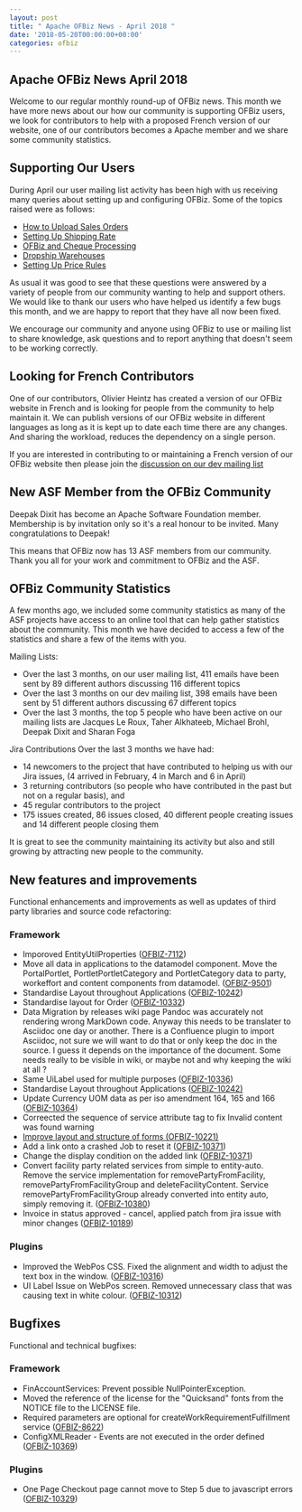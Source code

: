 ```yaml
---
layout: post
title: " Apache OFBiz News - April 2018 "
date: '2018-05-20T00:00:00+00:00'
categories: ofbiz
---
```

<h2>Apache OFBiz News April 2018 </h2>
Welcome to our regular monthly round-up of OFBiz news.
This month we have more news about our how our community is supporting OFBiz users, we look for contributors to help with a proposed French version of our website, one of our contributors becomes a Apache member and we share some community statistics.
<!--more--> 
<h2>Supporting Our Users</h2>
During April our user mailing list activity has been high with us receiving many queries about setting up and configuring OFBiz. Some of the topics raised were as follows: 
<ul>
<li><a href="https://s.apache.org/oTfm" target="_blank" rel="noopener"> How to Upload Sales Orders </a></li>
<li><a href="https://s.apache.org/cyKM" target="_blank" rel="noopener"> Setting Up Shipping Rate </a></li>
<li><a href="https://s.apache.org/OhW5" target="_blank" rel="noopener">OFBiz and Cheque Processing </a> </li>
<li><a href="https://s.apache.org/Pmuh" target="_blank" rel="noopener">Dropship Warehouses </a> </li>
<li><a href="https://s.apache.org/I5eF" target="_blank" rel="noopener">Setting Up Price Rules </a></l>
</ul>
<p>As usual it was good to see that these questions were answered by a variety of people from our community wanting to help and support others. We would like to thank our users who have  helped us identify a few bugs this month, and we are happy to report that they have all now been fixed.</p>
<p>We encourage our community and anyone using OFBiz to use or mailing list to share knowledge, ask questions and to report anything that doesn't seem to be working correctly.</p>
<h2>Looking for French Contributors</h2><p>One of our contributors, Olivier Heintz has created a version of our OFBiz website in French and is looking for people from the community to help maintain it. We can publish versions of our OFBiz website in different languages as long as it is kept up to date each time there are any changes.  And sharing the workload, reduces the dependency on a single person.</p><p>If you are interested in contributing to or maintaining a French version of our OFBiz website then please join the <a href="https://s.apache.org/7SQj" target="_blank" rel="noopener">discussion on our dev mailing list </a> 
<h2>New ASF Member from the OFBiz Community</h2>
<p>Deepak Dixit has become an Apache Software Foundation member. Membership is by invitation only so it's a real honour to be invited. Many congratulations to Deepak!</p>
<p>This means that OFBiz now has 13 ASF members from our community. Thank you all for your work and commitment to OFBiz and the ASF.</p>

<h2>OFBiz Community Statistics</h2><p>A few months ago, we included some community statistics as many of the ASF projects have access to an online tool that can help gather statistics about the community. This month we have decided to access a few of the statistics and share a few of the items with you.</p><p>Mailing Lists:</p><ul><li> Over the last 3 months, on our user mailing list, 411 emails have been sent by 89 different authors discussing 116 different topics</li><li>Over the last 3 months on our dev mailing list, 398 emails have been sent by 51 different authors discussing 67 different topics</li><li>Over the last 3 months, the top 5 people who have been active on our mailing lists are Jacques Le Roux, Taher Alkhateeb, Michael Brohl, Deepak Dixit and Sharan Foga</li></ul><p>Jira Contributions Over the last 3 months we have had:</p><ul><li>14 newcomers to the project that have contributed to helping us with our Jira issues, (4 arrived in February, 4 in March and 6 in April)</li><li>3 returning contributors (so people who have contributed in the past but not on a regular basis), and</li>
<li>45 regular contributors to the project</li> <li>175 issues created, 86 issues closed, 40 different people creating issues and 14 different people closing them </li></ul><p>It is great to see the community maintaining its activity but also and still growing by attracting new people to the community. 
<h2>New features and improvements</h2>
Functional enhancements and improvements as well as updates of third party libraries and source code refactoring:
<h3>Framework</h3>
<ul>
 	<li>Imporoved EntityUtilProperties (<a href="https://issues.apache.org/jira/browse/OFBIZ-7112">OFBIZ-7112</a>)</li>
 	<li>Move all data in applications to the datamodel component. Move the PortalPortlet, PortletPortletCategory and PortletCategory data to party, workeffort and content components from datamodel. (<a href="https://issues.apache.org/jira/browse/OFBIZ-9501">OFBIZ-9501</a>)</li>
 	<li>Standardise Layout throughout Applications (<a href="https://issues.apache.org/jira/browse/OFBIZ-10242">OFBIZ-10242</a>)</li>
 	<li>Standardise layout for Order (<a href="https://issues.apache.org/jira/browse/OFBIZ-10332">OFBIZ-10332</a>)</li>
 	<li>Data Migration by releases wiki page
Pandoc was accurately not rendering wrong MarkDown code. Anyway this needs to be translater to Asciidoc one day or another. There is a Confluence plugin to import Asciidoc, not sure we will want to do that or only keep the doc in the source. I guess it depends on the importance of the document. Some needs really to be visible in wiki, or maybe not and why keeping the wiki at all ?</li>
 	<li>Same UiLabel used for multiple purposes (<a href="https://issues.apache.org/jira/browse/OFBIZ-10336">OFBIZ-10336</a>)</li>
 	<li>Standardise Layout throughout Applications (<a href="https://issues.apache.org/jira/browse/OFBIZ-10242">OFBIZ-10242)</a></li>
 	<li>Update Currency UOM data as per iso amendment 164, 165 and 166 (<a href="https://issues.apache.org/jira/browse/OFBIZ-10364">OFBIZ-10364</a>)</li>
 	<li>Correected the sequence of service attribute tag to fix Invalid content was found warning</li>
 	<li><a href="https://issues.apache.org/jira/browse/OFBIZ-10323">Improve layout and structure of forms (</a><a href="https://issues.apache.org/jira/browse/OFBIZ-10221">OFBIZ-10221</a><a href="https://issues.apache.org/jira/browse/OFBIZ-10323">)</a></li>
 	<li>Add a link onto a crashed Job to reset it (<a href="https://issues.apache.org/jira/browse/OFBIZ-10371">OFBIZ-10371</a>)</li>
 	<li>Change the display condition on the added link (<a href="https://issues.apache.org/jira/browse/OFBIZ-10371">OFBIZ-10371</a>)</li>
 	<li>Convert facility party related services from simple to entity-auto. Remove the service implementation for removePartyFromFacility, removePartyFromFacilityGroup and deleteFacilityContent. Service removePartyFromFacilityGroup already converted into entity auto, simply removing it. (<a href="https://issues.apache.org/jira/browse/OFBIZ-10380">OFBIZ-10380</a>)</li>
 	<li>Invoice in status approved - cancel, applied patch from jira issue with minor changes (<a href="https://issues.apache.org/jira/browse/OFBIZ-10189">OFBIZ-10189</a>)</li>
</ul>
<h3>Plugins</h3>
<ul>
 	<li>Improved the WebPos CSS. Fixed the alignment and width to adjust the text box in the window. (<a href="https://issues.apache.org/jira/browse/OFBIZ-10316">OFBIZ-10316</a>)</li>
 	<li>UI Label Issue on WebPos screen. Removed unnecessary class that was causing text in white colour. (<a href="https://issues.apache.org/jira/browse/OFBIZ-10312">OFBIZ-10312</a>)</li>
</ul>
<h2>Bugfixes</h2>
Functional and technical bugfixes:
<h3>Framework</h3>
<ul>
 	<li>FinAccountServices: Prevent possible NullPointerException.</li>
 	<li>Moved the reference of the license for the "Quicksand" fonts from the NOTICE file to the LICENSE file.</li>
 	<li>Required parameters are optional for createWorkRequirementFulfillment service (<a href="https://issues.apache.org/jira/browse/OFBIZ-8622">OFBIZ-8622</a>)</li>
 	<li>ConfigXMLReader - Events are not executed in the order defined (<a href="https://issues.apache.org/jira/browse/OFBIZ-10369">OFBIZ-10369</a>)</li>
</ul>
<h3>Plugins</h3>
<ul>
 	<li>One Page Checkout page cannot move to Step 5 due to javascript errors (<a href="https://issues.apache.org/jira/browse/OFBIZ-10329">OFBIZ-10329</a>)</li>
</ul>
